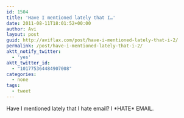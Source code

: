 ```yaml
---
id: 1504
title: 'Have I mentioned lately that I…'
date: 2011-08-11T18:01:52+00:00
author: Avi
layout: post
guid: http://aviflax.com/post/have-i-mentioned-lately-that-i-2/
permalink: /post/have-i-mentioned-lately-that-i-2/
aktt_notify_twitter:
  - 'yes'
aktt_twitter_id:
  - "101775364484907008"
categories:
  - none
tags:
  - tweet
---
```

Have I mentioned lately that I hate email? I \*HATE\* EMAIL.